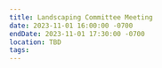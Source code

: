 ```yaml
---
title: Landscaping Committee Meeting
date: 2023-11-01 16:00:00 -0700
endDate: 2023-11-01 17:30:00 -0700
location: TBD
tags: 
---
```

